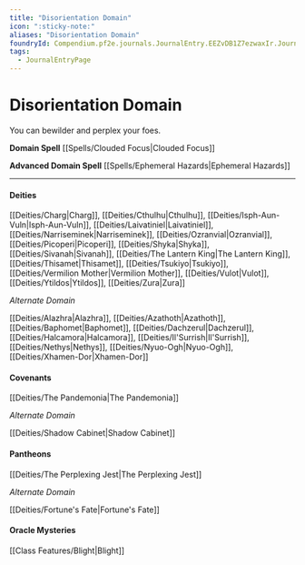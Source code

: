 ```yaml
---
title: "Disorientation Domain"
icon: ":sticky-note:"
aliases: "Disorientation Domain"
foundryId: Compendium.pf2e.journals.JournalEntry.EEZvDB1Z7ezwaxIr.JournalEntryPage.tuThzOCvMLbRVba8
tags:
  - JournalEntryPage
---
```


# Disorientation Domain
You can bewilder and perplex your foes.

**Domain Spell** [[Spells/Clouded Focus|Clouded Focus]]

**Advanced Domain Spell** [[Spells/Ephemeral Hazards|Ephemeral Hazards]]

* * *

#### **Deities**

[[Deities/Charg|Charg]], [[Deities/Cthulhu|Cthulhu]], [[Deities/Isph-Aun-Vuln|Isph-Aun-Vuln]], [[Deities/Laivatiniel|Laivatiniel]], [[Deities/Narriseminek|Narriseminek]], [[Deities/Ozranvial|Ozranvial]], [[Deities/Picoperi|Picoperi]], [[Deities/Shyka|Shyka]], [[Deities/Sivanah|Sivanah]], [[Deities/The Lantern King|The Lantern King]], [[Deities/Thisamet|Thisamet]], [[Deities/Tsukiyo|Tsukiyo]], [[Deities/Vermilion Mother|Vermilion Mother]], [[Deities/Vulot|Vulot]], [[Deities/Ytildos|Ytildos]], [[Deities/Zura|Zura]]

_Alternate Domain_

[[Deities/Alazhra|Alazhra]], [[Deities/Azathoth|Azathoth]], [[Deities/Baphomet|Baphomet]], [[Deities/Dachzerul|Dachzerul]], [[Deities/Halcamora|Halcamora]], [[Deities/Il'Surrish|Il'Surrish]], [[Deities/Nethys|Nethys]], [[Deities/Nyuo-Ogh|Nyuo-Ogh]], [[Deities/Xhamen-Dor|Xhamen-Dor]]

#### **Covenants**

[[Deities/The Pandemonia|The Pandemonia]]

_Alternate Domain_

[[Deities/Shadow Cabinet|Shadow Cabinet]]

#### **Pantheons**

[[Deities/The Perplexing Jest|The Perplexing Jest]]

_Alternate Domain_

[[Deities/Fortune's Fate|Fortune's Fate]]

#### **Oracle Mysteries**

[[Class Features/Blight|Blight]]